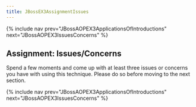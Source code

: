 ```yaml
---
title: JBossEX3AssignmentIssues
---
```

{% include nav prev="JBossAOPEX3ApplicationsOfIntroductions" next="JBossAOPEX3IssuesConcerns" %}

## Assignment: Issues/Concerns
Spend a few moments and come up with at least three issues or concerns you have with using this technique. Please do so before moving to the next section.

{% include nav prev="JBossAOPEX3ApplicationsOfIntroductions" next="JBossAOPEX3IssuesConcerns" %}
